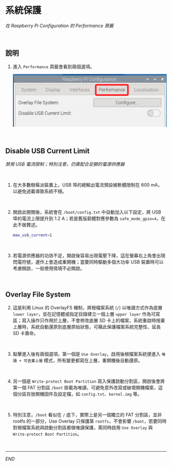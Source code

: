 # 系統保護

_在 Raspberry Pi Configuration 的 Performance 頁籤_

<br>

## 說明

1. 進入 `Performance` 頁籤會看到兩個選項。

    ![](images/img_247.png)

<br>

## Disable USB Current Limit

_禁用 USB 電流限制；特別注意，仍需配合足額的電源供應器_

<br>

1. 在大多數樹莓派裝置上，USB 埠的總輸出電流預設被軟體限制在 600 mA，以避免過載導致系統不穩。

<br>

2. 開啟此開關後，系統會在 `/boot/config.txt` 中自動加入以下設定，將 USB 埠的電流上限提升到 1.2 A；若是舊版韌體對應參數為 `safe_mode_gpio=4`，在此不做贅述。

    ```bash
    max_usb_current=1
    ```

<br>

3. 若電源供應器的功效不足，開啟後容易出現電壓下降，這在螢幕右上角會出現閃電符號，運作上會造成重開機；當要同時驅動多個大功率 USB 裝置時可以考慮開啟，一般使用情境不必開啟。

<br>

## Overlay File System

2. 這是利用 Linux 的 OverlayFS 機制，將根檔案系統 (`/`) 以唯讀方式作為底層 `lower layer`，並在記憶體或指定目錄建立一個上層 `upper layer` 作為可寫區；寫入操作只作用於上層，不會修改底層 SD 卡上的檔案，系統重啟時捨棄上層時，系統自動還原到底層原始狀態，可藉此保護檔案系統完整性、延長 SD 卡壽命。

<br>

3. 點擊進入後有兩個選項，第一個是 `Use Overlay`，啟用後根檔案系統便進入 `唯讀 + 可丟棄上層` 模式，所有變更都寫在上層，重開機後自動還原。

<br>

4. 另一個是 `Write-protect Boot Partition` 寫入保護啟動分割區，開啟後會將第一個 FAT 分割區 `/boot` 掛載為唯讀，可避免意外改寫或破壞開機檔案，這個分區存放開機固件及設定檔，如 `config.txt`、`kernel.img` 等。

<br>

5. 特別注意，`/boot` 看似在 `/` 底下，實際上是另一個獨立的 FAT 分割區，並非 rootfs 的一部分，Use Overlay 只保護第 `rootfs`，不會影響 `/boot`，若要同時對根檔案系統與啟動分割區都做唯讀保護，需同時啟用 `Use Overlay` 與 `Write-protect Boot Partition`。

<br>

___

_END_
